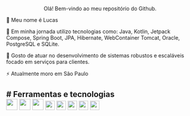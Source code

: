 <p align="center"> Olá! Bem-vindo ao meu repositório do Github.
          
<p>👋 Meu nome é Lucas

<p>🔭 Em minha jornada utilizo tecnologias como: Java, Kotlin, Jetpack Compose, Spring Boot, JPA, Hibernate, WebContainer Tomcat, Oracle, PostgreSQL e SQLite.     
          
<p>🤔 Gosto de atuar no desenvolvimento de sistemas robustos e escaláveis focado em serviços para clientes.

<p>⚡ Atualmente moro em São Paulo
          
<h2># Ferramentas e tecnologias
<div style="display"flex;">                
<img style="width: 30px; height: 30px;" src="https://cdn.jsdelivr.net/gh/devicons/devicon/icons/bash/bash-original.svg" />       
<img style="width: 30px; height: 30px;" src="https://cdn.jsdelivr.net/gh/devicons/devicon/icons/java/java-original.svg" />
<img style="width: 30px; height: 30px;" src="https://cdn.jsdelivr.net/gh/devicons/devicon@latest/icons/kotlin/kotlin-original.svg" />
<img style="width: 25px; height: 25px;" src="https://cdn.jsdelivr.net/gh/devicons/devicon/icons/spring/spring-original.svg" />
<img style="width: 25px; height: 25px;" src="https://cdn.jsdelivr.net/gh/devicons/devicon@latest/icons/gradle/gradle-original.svg" />
<img style="width: 25px; height: 25px;" src="https://cdn.jsdelivr.net/gh/devicons/devicon@latest/icons/maven/maven-original.svg" />          
<img style="width: 25px; height: 25px;" src="https://cdn.jsdelivr.net/gh/devicons/devicon/icons/postgresql/postgresql-original.svg" />
<img style="width: 25px; height: 25px;" src="https://cdn.jsdelivr.net/gh/devicons/devicon@latest/icons/sqlite/sqlite-original.svg" /> 
<div/>          

    
